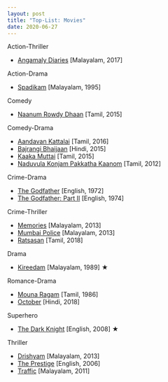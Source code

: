 ```yaml
---
layout: post
title: "Top-List: Movies"
date: 2020-06-27
---
```


Action-Thriller
* [Angamaly Diaries](https://www.youtube.com/watch?v=9mRG1GVxtkY) [Malayalam, 2017]

Action-Drama
* [Spadikam](https://www.hotstar.com/in/movies/spadikam/1000160352) [Malayalam, 1995]

Comedy
* [Naanum Rowdy Dhaan](https://www.sunnxt.com/tamil-movie/detail/7258/naanum-rowdy-dhaan) [Tamil, 2015]

Comedy-Drama
* [Aandavan Kattalai](https://www.sunnxt.com/tamil-movie/detail/26183/aandavan-kattalai) [Tamil, 2016]
* [Bajrangi Bhaijaan](https://www.hotstar.com/in/movies/bajrangi-bhaijaan/1000071777) [Hindi, 2015]
* [Kaaka Muttai](https://www.hotstar.com/in/movies/kaaka-muttai/1000070415) [Tamil, 2015]
* [Naduvula Konjam Pakkatha Kaanom](https://www.sunnxt.com/movie/detail/7086) [Tamil, 2012]

Crime-Drama
* [The Godfather](https://www.primevideo.com/detail/0KZWS1PUOY12ZSOC1ENY7F2COB) [English, 1972]
* [The Godfather: Part II](https://www.primevideo.com/detail/0M29QHEWWF4FRHWY7WUQ4M0RVF) [English, 1974]

Crime-Thriller
* [Memories](https://www.hotstar.com/in/movies/memories/1000080775) [Malayalam, 2013]
* [Mumbai Police](https://www.hotstar.com/in/movies/mumbai-police/1000081082) [Malayalam, 2013]
* [Ratsasan](https://www.sunnxt.com/tamil-movie/detail/82686/ratsasan) [Tamil, 2018]

Drama
* [Kireedam](https://www.hotstar.com/in/movies/kireedam/1000110732) [Malayalam, 1989] &#9733;

Romance-Drama
* [Mouna Ragam](https://www.primevideo.com/detail/0KN7YBDJ8UZNMGZZ4U1PPTSRT0) [Tamil, 1986]
* [October](https://www.primevideo.com/detail/0KVOW5B1SGGC67U9R3BX2F7KXB) [Hindi, 2018]

Superhero
* [The Dark Knight](https://www.primevideo.com/detail/0QSTXR0EXWWYI4D3UGMLFM4A0Q) [English, 2008] &#9733;

Thriller
* [Drishyam](https://www.hotstar.com/in/movies/drishyam/1000051783) [Malayalam, 2013]
* [The Prestige](https://www.primevideo.com/detail/0NHF8XHW3MHY857TGPSWTYCXTI) [English, 2006]
* [Traffic](https://www.hotstar.com/in/movies/traffic/1000100644) [Malayalam, 2011]

